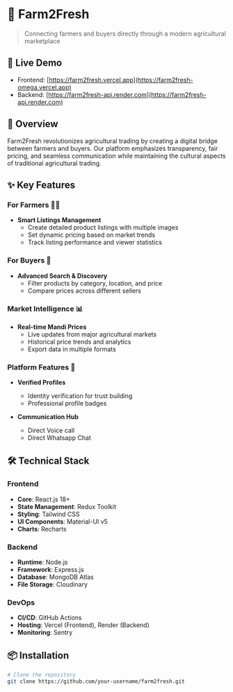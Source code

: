 # 🌾 Farm2Fresh

> Connecting farmers and buyers directly through a modern agricultural marketplace

## 📱 Live Demo
- Frontend: [https://farm2fresh.vercel.app](https://farm2fresh-omega.vercel.app)
- Backend: [https://farm2fresh-api.render.com](https://farm2fresh-api.render.com)

## 🎯 Overview
Farm2Fresh revolutionizes agricultural trading by creating a digital bridge between farmers and buyers. Our platform emphasizes transparency, fair pricing, and seamless communication while maintaining the cultural aspects of traditional agricultural trading.

## ✨ Key Features

### For Farmers 👨‍🌾
- **Smart Listings Management**
  - Create detailed product listings with multiple images
  - Set dynamic pricing based on market trends
  - Track listing performance and viewer statistics

### For Buyers 🏪
- **Advanced Search & Discovery**
  - Filter products by category, location, and price
  - Compare prices across different sellers

### Market Intelligence 📊
- **Real-time Mandi Prices**
  - Live updates from major agricultural markets
  - Historical price trends and analytics
  - Export data in multiple formats

### Platform Features 🌟
- **Verified Profiles**
  - Identity verification for trust building
  - Professional profile badges

- **Communication Hub**
  - Direct Voice call
  - Direct Whatsapp Chat

## 🛠️ Technical Stack

### Frontend
- **Core**: React.js 18+
- **State Management**: Redux Toolkit
- **Styling**: Tailwind CSS
- **UI Components**: Material-UI v5
- **Charts**: Recharts

### Backend
- **Runtime**: Node.js
- **Framework**: Express.js
- **Database**: MongoDB Atlas
- **File Storage**: Cloudinary

### DevOps
- **CI/CD**: GitHub Actions
- **Hosting**: Vercel (Frontend), Render (Backend)
- **Monitoring**: Sentry

## 📦 Installation

```bash
# Clone the repository
git clone https://github.com/your-username/farm2fresh.git
